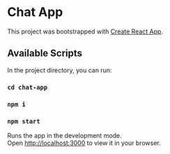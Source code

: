 # Chat App

This project was bootstrapped with [Create React App](https://github.com/facebook/create-react-app).

## Available Scripts

In the project directory, you can run:

### `cd chat-app`
### `npm i`
### `npm start`

Runs the app in the development mode.\
Open [http://localhost:3000](http://localhost:3000) to view it in your browser.

